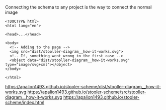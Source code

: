Connecting the schema to any project is the way to connect the normal image 
```
<!DOCTYPE html>
<html lang="en">

<head>...</head>

<body>
  <!-- Adding to the page -->
  <img src="dist/stooller-diagram__how-it-works.svg">
  <!-- If, something went wrong in the first case -->
  <object data="dist/stooller-diagram__how-it-works.svg" type="image/svg+xml"></object>
</body>

</html>
```
https://apalion1493.github.io/stooler-scheme/dist/stooller-diagram__how-it-works.svg
https://apalion1493.github.io/stooler-scheme/src/stooller-diagram__how-it-works.svg
https://apalion1493.github.io/stooler-scheme/index.html
